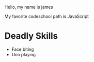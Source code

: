 Hello, my name is james

My favorite codeschool path is JavaScript

Deadly Skills
==========
* Face biting
* Uno playing